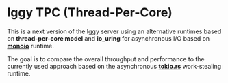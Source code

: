 # Iggy TPC (Thread-Per-Core)

This is a next version of the Iggy server using an alternative runtimes based on **thread-per-core model** and **io_uring** for asynchronous I/O based on **[monoio](https://github.com/bytedance/monoio)** runtime.

The goal is to compare the overall throughput and performance to the currently used approach based on the asynchronous **[tokio.rs](https://tokio.rs)** work-stealing runtime.
